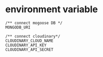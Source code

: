 # environment variable

```
/** connect mogoose DB */
MONGODB_URI

/** connect cloudinary*/
CLOUDINARY_CLOUD_NAME
CLOUDINARY_API_KEY
CLOUDINARY_API_SECRET
```

